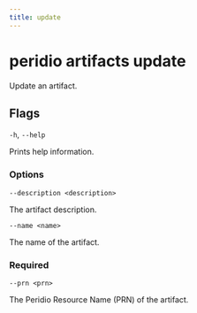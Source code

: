 ```yaml
---
title: update
---
```


# peridio artifacts update

Update an artifact.

## Flags

`-h`, `--help`

Prints help information.

### Options

`--description <description>`

The artifact description.

`--name <name>`

The name of the artifact.

### Required

`--prn <prn>`

The Peridio Resource Name (PRN) of the artifact.
